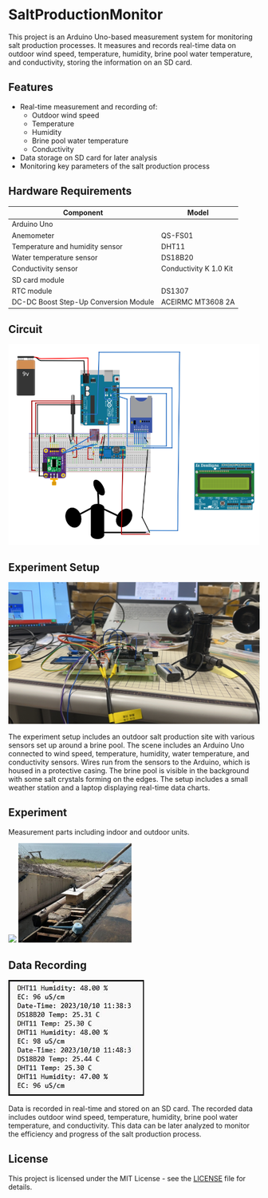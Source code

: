 # SaltProductionMonitor

This project is an Arduino Uno-based measurement system for monitoring salt production processes. It measures and records real-time data on outdoor wind speed, temperature, humidity, brine pool water temperature, and conductivity, storing the information on an SD card.

## Features

- Real-time measurement and recording of:
  - Outdoor wind speed
  - Temperature
  - Humidity
  - Brine pool water temperature
  - Conductivity
- Data storage on SD card for later analysis
- Monitoring key parameters of the salt production process

## Hardware Requirements

| Component                                            | Model                                |
|------------------------------------------------------|--------------------------------------|
| Arduino Uno                                          |                                      |
| Anemometer                                           | QS-FS01                              |
| Temperature and humidity sensor                      | DHT11                                |
| Water temperature sensor                             | DS18B20                              |
| Conductivity sensor                                  | Conductivity K 1.0 Kit               |
| SD card module                                       |                                      |
| RTC module                                           | DS1307                               |
| DC-DC Boost Step-Up Conversion Module                | ACEIRMC MT3608 2A                    |


## Circuit

![Circuit](Image/0.png)

## Experiment Setup
![Experiment Setup](Image/1.jpg)

The experiment setup includes an outdoor salt production site with various sensors set up around a brine pool. The scene includes an Arduino Uno connected to wind speed, temperature, humidity, water temperature, and conductivity sensors. Wires run from the sensors to the Arduino, which is housed in a protective casing. The brine pool is visible in the background with some salt crystals forming on the edges. The setup includes a small weather station and a laptop displaying real-time data charts.

## Experiment 
Measurement parts including indoor and outdoor units.

<img src="Image/1.1.jpg" width="45%"> <img src="Image/1.2.2.jpg" width="45%">

## Data Recording
![Data Recording](Image/2.png)

Data is recorded in real-time and stored on an SD card. The recorded data includes outdoor wind speed, temperature, humidity, brine pool water temperature, and conductivity. This data can be later analyzed to monitor the efficiency and progress of the salt production process.

## License
This project is licensed under the MIT License - see the [LICENSE](LICENSE) file for details.
